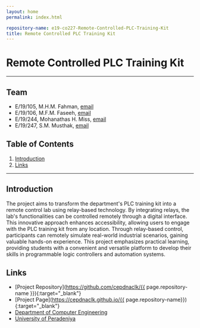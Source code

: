 ```yaml
---
layout: home
permalink: index.html

repository-name: e19-co227-Remote-Controlled-PLC-Training-Kit
title: Remote Controlled PLC Training Kit
---
```


[comment]: # "This is the standard layout for the project, but you can clean this and use your own template"

# Remote Controlled PLC Training Kit

---

<!-- 
This is a sample image, to show how to add images to your page. To learn more options, please refer [this](https://projects.ce.pdn.ac.lk/docs/faq/how-to-add-an-image/)

![Sample Image](./images/sample.png)
 -->

## Team
-  E/19/105, M.H.M. Fahman, [email](mailto:e19105@eng.pdn.ac.lk)
-  E/19/106, M.F.M. Faseeh, [email](mailto:e19106@eng.pdn.ac.lk)
-  E/19/244, Mohanathas H. Miss, [email](mailto:e19244@eng.pdn.ac.lk)
-  E/19/247, S.M. Musthak, [email](mailto:e19247@eng.pdn.ac.lk)

## Table of Contents
1. [Introduction](#introduction)
2. [Links](#links)

---

## Introduction

The project aims to transform the department's PLC training kit into a remote control lab using relay-based technology. By integrating relays, the lab's functionalities can be controlled remotely through a digital interface. This innovative approach enhances accessibility, allowing users to engage with the PLC training kit from any location. Through relay-based control, participants can remotely simulate real-world industrial scenarios, gaining valuable hands-on experience. This project emphasizes practical learning, providing students with a convenient and versatile platform to develop their skills in programmable logic controllers and automation systems.


## Links

- [Project Repository](https://github.com/cepdnaclk/{{ page.repository-name }}){:target="_blank"}
- [Project Page](https://cepdnaclk.github.io/{{ page.repository-name}}){:target="_blank"}
- [Department of Computer Engineering](http://www.ce.pdn.ac.lk/)
- [University of Peradeniya](https://eng.pdn.ac.lk/)


[//]: # (Please refer this to learn more about Markdown syntax)
[//]: # (https://github.com/adam-p/markdown-here/wiki/Markdown-Cheatsheet)
